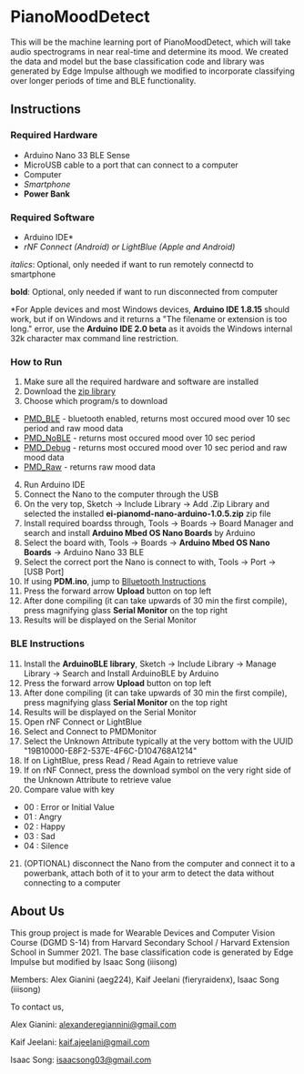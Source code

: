 # PianoMoodDetect
This will be the machine learning port of PianoMoodDetect, which will take audio spectrograms in near real-time and determine its mood. We created the data and model but the  base classification code and library was generated by Edge Impulse although we modified to incorporate classifying over longer periods of time and BLE functionality.

## Instructions
### Required Hardware
- Arduino Nano 33 BLE Sense
- MicroUSB cable to a port that can connect to a computer
- Computer
- *Smartphone*
- **Power Bank**

### Required Software
- Arduino IDE*
- *rNF Connect (Android) or LightBlue (Apple and Android)*


*italics*: Optional, only needed if want to run remotely connectd to smartphone

**bold**: Optional, only needed if want to run disconnected from computer

\*For Apple devices and most Windows devices, **Arduino IDE 1.8.15** should work, but if on Windows and it returns a "The filename or extension is too long." error, use the **Arduino IDE 2.0 beta** as it avoids the Windows internal 32k character max command line restriction.


### How to Run
1. Make sure all the required hardware and software are installed
2. Download the [zip library](ei-pianomd-nano-arduino-1.0.5.zip)
3. Choose which program/s to download
  - [PMD_BLE](PMD_BLE.ino) - bluetooth enabled, returns most occured mood over 10 sec period and raw mood data
  - [PMD_NoBLE](PMD_NoBLE.ino) - returns most occured mood over 10 sec period
  - [PMD_Debug](PMD_Debug.ino) - returns most occured mood over 10 sec period and raw mood data
  - [PMD_Raw](PMD_Raw.ino) - returns raw mood data
4. Run Arduino IDE
5. Connect the Nano to the computer through the USB
6. On the very top, Sketch -> Include Library -> Add .Zip Library and selected the installed **ei-pianomd-nano-arduino-1.0.5.zip** zip file
7. Install required boardss through, Tools -> Boards -> Board Manager and search and install **Arduino Mbed OS Nano Boards** by Arduino
8. Select the board with, Tools -> Boards -> **Arduino Mbed OS Nano Boards** -> Arduino Nano 33 BLE
9. Select the correct port the Nano is connect to with, Tools -> Port -> [USB Port]
10. If using **PDM.ino**, jump to [Blluetooth Instructions](https://github.com/fieryraidenx/PianoMoodDetect#ble-instructions)
11. Press the forward arrow **Upload** button on top left
12. After done compiling (it can take upwards of 30 min the first compile), press magnifying glass **Serial Monitor** on the top right
13. Results will be displayed on the Serial Monitor

### BLE Instructions
11. Install the **ArduinoBLE library**, Sketch -> Include Library -> Manage Library -> Search and Install ArduinoBLE by Arduino
12. Press the forward arrow **Upload** button on top left
13. After done compiling (it can take upwards of 30 min the first compile), press magnifying glass **Serial Monitor** on the top right
14. Results will be displayed on the Serial Monitor
15. Open rNF Connect or LightBlue
16. Select and Connect to PMDMonitor
17. Select the Unknown Attribute typically at the very bottom with the UUID "19B10000-E8F2-537E-4F6C-D104768A1214"
18. If on LightBlue, press Read / Read Again to retrieve value
19. If on rNF Connect, press the download symbol on the very right side of the Unknown Attribute to retrieve value
20. Compare value with key
  - 00 : Error or Initial Value
  - 01 : Angry
  - 02 : Happy
  - 03 : Sad
  - 04 : Silence
21. (OPTIONAL) disconnect the Nano from the computer and connect it to a powerbank, attach both of it to your arm to detect the data without connecting to a computer


## About Us
This group project is made for Wearable Devices and Computer Vision Course (DGMD S-14) from Harvard Secondary School / Harvard Extension School in Summer 2021.
The base classification code is generated by Edge Impulse but modified by Isaac Song (iiisong)

Members: Alex Gianini (aeg224), Kaif Jeelani (fieryraidenx), Isaac Song (iiisong)


To contact us,

Alex Gianini: alexanderegiannini@gmail.com

Kaif Jeelani: kaif.ajeelani@gmail.com

Isaac Song: isaacsong03@gmail.com
